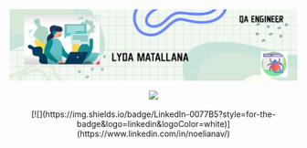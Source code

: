 <div id="header" align="center">
  <img decoding="async" src="https://github.com/LydaMatallana/LydaMatallana/blob/main/banner%20git.png" width="800"/>
</div>


<p align="center" width="50%">
    <img width="15%" src="https://img.shields.io/badge/LinkedIn-0077B5?style=for-the-badge&logo=linkedin&logoColor=white)">
</p>

<div id="badges" align="center">
[![](https://img.shields.io/badge/LinkedIn-0077B5?style=for-the-badge&logo=linkedin&logoColor=white)](https://www.linkedin.com/in/noelianav/)

<!--
**LydaMatallana/LydaMatallana** is a ✨ _special_ ✨ repository because its `README.md` (this file) appears on your GitHub profile.

Here are some ideas to get you started:

- 🔭 I’m currently working on ...
- 🌱 I’m currently learning ...
- 👯 I’m looking to collaborate on ...
- 🤔 I’m looking for help with ...
- 💬 Ask me about ...
- 📫 How to reach me: ...
- 😄 Pronouns: ...
- ⚡ Fun fact: ...
-->
